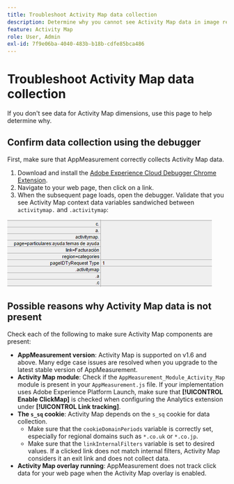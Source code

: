 ```yaml
---
title: Troubleshoot Activity Map data collection
description: Determine why you cannot see Activity Map data in image requests
feature: Activity Map
role: User, Admin
exl-id: 7f9e06ba-4040-483b-b18b-cdfe85bca486
---
```

# Troubleshoot Activity Map data collection

If you don't see data for Activity Map dimensions, use this page to help determine why.

## Confirm data collection using the debugger

First, make sure that AppMeasurement correctly collects Activity Map data.

1. Download and install the [Adobe Experience Cloud Debugger Chrome Extension](https://experienceleague.adobe.com/docs/debugger/using/experience-cloud-debugger.html).
2. Navigate to your web page, then click on a link.
3. When the subsequent page loads, open the debugger. Validate that you see Activity Map context data variables sandwiched between `activitymap.` and `.activitymap`:

  ![Debugger data](assets/debugger.png)

## Possible reasons why Activity Map data is not present

Check each of the following to make sure Activity Map components are present:

* **AppMeasurement version**: Activity Map is supported on v1.6 and above. Many edge case issues are resolved when you upgrade to the latest stable version of AppMeasurement.
* **Activity Map module**: Check if the `AppMeasurement_Module_Activity_Map` module is present in your `AppMeasurement.js` file. If your implementation uses Adobe Experience Platform Launch, make sure that **[!UICONTROL Enable ClickMap]** is checked when configuring the Analytics extension under **[!UICONTROL Link tracking]**.
* **The `s_sq` cookie**: Activity Map depends on the `s_sq` cookie for data collection.
  * Make sure that the `cookieDomainPeriods` variable is correctly set, especially for regional domains such as `*.co.uk` or `*.co.jp`.
  * Make sure that the `linkInternalFilters` variable is set to desired values. If a clicked link does not match internal filters, Activity Map considers it an exit link and does not collect data.
* **Activity Map overlay running**: AppMeasurement does not track click data for your web page when the Activity Map overlay is enabled.

